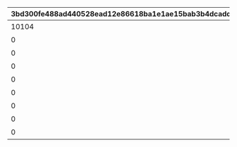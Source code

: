 |3bd300fe488ad440528ead12e86618ba1e1ae15bab3b4dcadda8cbd5c9b72cc7|4a020f9a428acd97ecca4f07fc6177ac6926ece7c900d55b50913ac353d37eb2|28c63ae211fd91fbe2c73a480681c28de3539e413281ff3b3246d36b5d11f937|06eec92ecc2d265c737dbbf94b06c222de212ff6c70a1882d712a9680386ba1c|fc249d2479c7779e42e1ef11eb3dcf198e4a470cefc2e9f2d5a63c04bd137cab|de35009e1209780138389f0c27225399f3428b6f65b30a680b2ef48d99ea7a1f|2cec42e069d04535051306c48a0bfe11483031615d8375e6f2adc41d0a8a6330|86cf927a67bb1e507de51dae0dab658577aeaa1e629174fec3efc59cb9ae8a1f|04644a9aaaa69b9787914e1a10e288b7ec2b41d8f848ad77ecb5f852cabf38d3|fa4d2bcdbf1045464289e2c7f2f5b19b4a03566185d10fc1510866a5fa9b3995|
| --- | --- | --- | --- | --- | --- | --- | --- | --- | --- |
|10104|アニメ Season1 全巻購入特典|2020-11-05 12:00:00|10102|10101|101|0|0|2030/05/15 4:59:59|10103|
|0|アニメ Season2 全巻購入特典|2022-05-16 00:00:00|10202|10201|102|0|0|2030/12/31 23:59:59|10203|
|0|週刊ファミ通|2021-05-19 00:00:00|0|0|201|0|0|2022/05/19 23:59:59|0|
|0|公式アートワークス Vol.3|2021-07-30 00:00:00|0|0|202|0|0|2030/07/30 23:59:59|0|
|0|プリコネフェス2023　リアルガチャ|2023-01-15 15:00:00|0|0|203|0|0|2024/01/31 23:59:59|0|
|0|キャラクターソングアルバムVol.5 購入特典|2024-02-14 00:00:00|0|0|204|0|0|2025/02/13 23:59:59|0|
|0|サウンドトラックVol.6 購入特典|2024-02-14 00:00:00|0|0|205|0|0|2025/02/13 23:59:59|0|
|0|佐賀市ふるさと納税返礼品|2024-11-29 12:00:00|0|0|206|0|0|2030/12/31 23:59:59|0|
|0|キャラクターソングアルバムVol.6 購入特典|2025-02-10 12:00:00|0|0|207|0|0|2026/02/11 23:59:59|0|